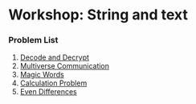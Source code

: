 Workshop: String and text
=========================

### Problem List

1. [Decode and Decrypt](./01_DecodeAndDecrypt)
1. [Multiverse Communication](./02_MultiverseCommunication)
1. [Magic Words](./03_MagicWords)
1. [Calculation Problem](./04_CalculationProblem)
1. [Even Differences](./05_EvenDifferences)
